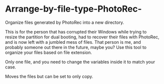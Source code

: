 # Arrange-by-file-type-PhotoRec-
Organize files generated by PhotoRec into a new directory.

This is for the person that has corrupted their Windows while trying to resize the partition for dual booting, had to recover their files with PhotoRec, and is now left with a jumbled mess of files. That person is me, and probably someone out there in the future, maybe you? Use this tool to organize your files based on file extension.

Only one file, and you need to change the variables inside it to match your case.

Moves the files but can be set to only copy.
